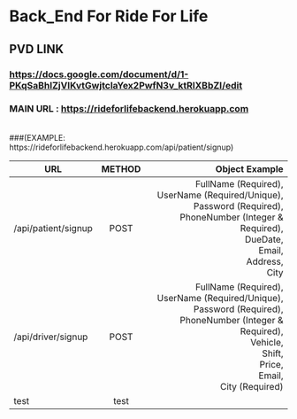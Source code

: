 # Back_End For Ride For Life

## PVD LINK

### https://docs.google.com/document/d/1-PKqSaBhlZjVlKvtGwjtclaYex2PwfN3v_ktRlXBbZI/edit

### MAIN URL : https://rideforlifebackend.herokuapp.com 
<br/>
###(EXAMPLE: https://rideforlifebackend.herokuapp.com/api/patient/signup)

| URL  | METHOD | Object Example |
| ---- | :----: | ---------------: |
| /api/patient/signup |  POST  |  FullName (Required),<br/> UserName (Required/Unique),<br/> Password (Required), <br/> PhoneNumber (Integer & Required),<br/> DueDate,<br/> Email,<br/> Address,<br/> City       |
| /api/driver/signup |  POST  |  FullName (Required),<br/> UserName (Required/Unique),<br/> Password (Required), <br/> PhoneNumber (Integer & Required),<br/> Vehicle,<br/> Shift,<br/> Price,<br/> Email, <br/> City (Required)       |
| test |  test  |                  |
